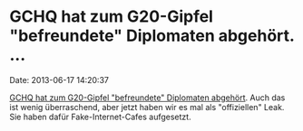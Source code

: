 GCHQ hat zum G20-Gipfel \"befreundete\" Diplomaten abgehört. \...
=================================================================

Date: 2013-06-17 14:20:37

[GCHQ hat zum G20-Gipfel \"befreundete\" Diplomaten
abgehört](http://www.guardian.co.uk/uk/2013/jun/16/gchq-intercepted-communications-g20-summits).
Auch das ist wenig überraschend, aber jetzt haben wir es mal als
\"offiziellen\" Leak. Sie haben dafür Fake-Internet-Cafes aufgesetzt.
